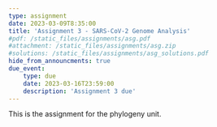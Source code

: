 ```yaml
---
type: assignment
date: 2023-03-09T8:35:00
title: 'Assignment 3 - SARS-CoV-2 Genome Analysis'
#pdf: /static_files/assignments/asg.pdf
#attachment: /static_files/assignments/asg.zip
#solutions: /static_files/assignments/asg_solutions.pdf
hide_from_announcments: true
due_event: 
    type: due
    date: 2023-03-16T23:59:00
    description: 'Assignment 3 due'
---
```

This is the assignment for the phylogeny unit.
